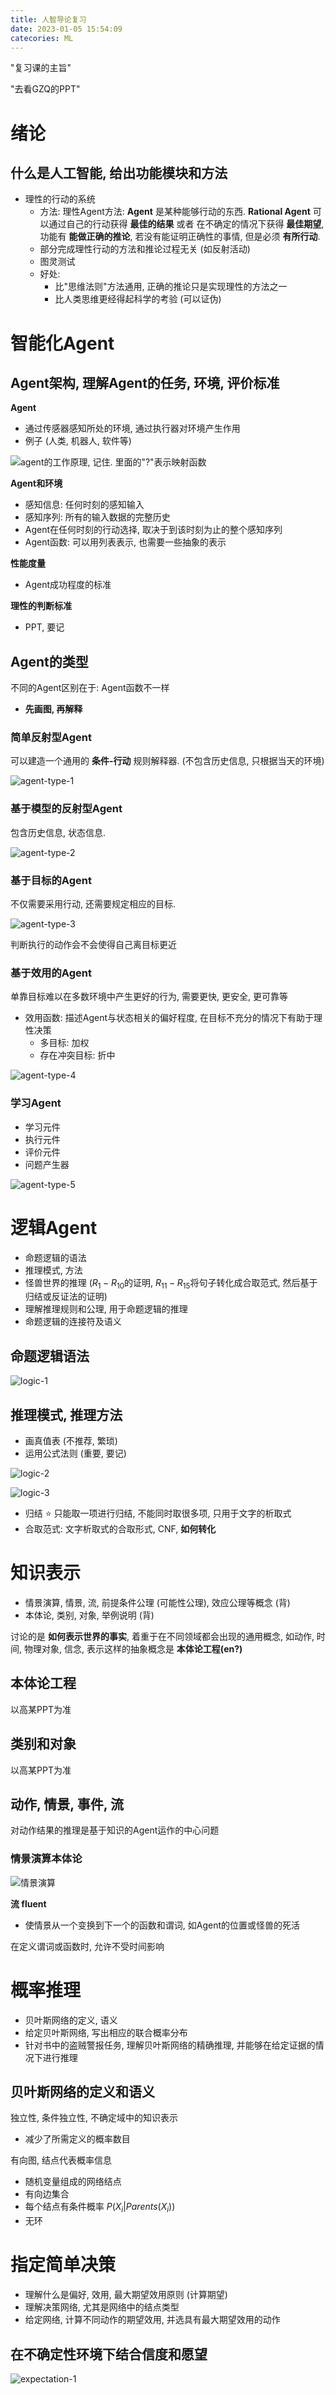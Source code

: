 ```yaml
---
title: 人智导论复习
date: 2023-01-05 15:54:09
catecories: ML
---
```


"复习课的主旨"

"去看GZQ的PPT"

<!--more-->

# 绪论

## 什么是人工智能, 给出功能模块和方法

- 理性的行动的系统
  - 方法: 理性Agent方法: **Agent** 是某种能够行动的东西. **Rational Agent** 可以通过自己的行动获得 **最佳的结果** 或者 在不确定的情况下获得 **最佳期望**, 功能有 **能做正确的推论**, 若没有能证明正确性的事情, 但是必须 **有所行动**.
  - 部分完成理性行动的方法和推论过程无关 (如反射活动)
  - 图灵测试
  - 好处:
    - 比"思维法则"方法通用, 正确的推论只是实现理性的方法之一
    - 比人类思维更经得起科学的考验 (可以证伪)

# 智能化Agent

## Agent架构, 理解Agent的任务, 环境, 评价标准

**Agent**

- 通过传感器感知所处的环境, 通过执行器对环境产生作用
- 例子 (人类, 机器人, 软件等)

![agent的工作原理, 记住. 里面的"?"表示映射函数](agent1.png)

**Agent和环境**

- 感知信息: 任何时刻的感知输入
- 感知序列: 所有的输入数据的完整历史
- Agent在任何时刻的行动选择, 取决于到该时刻为止的整个感知序列
- Agent函数: 可以用列表表示, 也需要一些抽象的表示

**性能度量**

- Agent成功程度的标准

**理性的判断标准**

- PPT, 要记

## Agent的类型

不同的Agent区别在于: Agent函数不一样

- **先画图, 再解释**

### 简单反射型Agent

可以建造一个通用的 **条件-行动** 规则解释器. (不包含历史信息, 只根据当天的环境)

![agent-type-1](agent-type-1.png)


### 基于模型的反射型Agent

包含历史信息, 状态信息.

![agent-type-2](agent-type-2.png)

### 基于目标的Agent

不仅需要采用行动, 还需要规定相应的目标.

![agent-type-3](agent-type-3.png)

判断执行的动作会不会使得自己离目标更近

### 基于效用的Agent

单靠目标难以在多数环境中产生更好的行为, 需要更快, 更安全, 更可靠等

- 效用函数: 描述Agent与状态相关的偏好程度, 在目标不充分的情况下有助于理性决策
  - 多目标: 加权
  - 存在冲突目标: 折中

![agent-type-4](agent-type-4.png)

### 学习Agent

- 学习元件
- 执行元件
- 评价元件
- 问题产生器

![agent-type-5](agent-type-5.png)

# 逻辑Agent

- 命题逻辑的语法
- 推理模式, 方法
- 怪兽世界的推理 ($R_1-R_{10}$的证明, $R_{11}-R_{15}$将句子转化成合取范式, 然后基于归结或反证法的证明)
- 理解推理规则和公理, 用于命题逻辑的推理
- 命题逻辑的连接符及语义

## 命题逻辑语法

![logic-1](logic-1.png)

## 推理模式, 推理方法

- 画真值表 (不推荐, 繁琐)
- 运用公式法则 (重要, 要记)

![logic-2](logic-2.png)

![logic-3](logic-3.png)

- 归结 :star: 只能取一项进行归结, 不能同时取很多项, 只用于文字的析取式
- 合取范式: 文字析取式的合取形式, CNF, **如何转化**

# 知识表示

- 情景演算, 情景, 流, 前提条件公理 (可能性公理), 效应公理等概念 (背)
- 本体论, 类别, 对象, 举例说明 (背)

讨论的是 **如何表示世界的事实**, 着重于在不同领域都会出现的通用概念, 如动作, 时间, 物理对象, 信念, 表示这样的抽象概念是 **本体论工程(en?)**

## 本体论工程

以高某PPT为准

## 类别和对象

以高某PPT为准

## 动作, 情景, 事件, 流

对动作结果的推理是基于知识的Agent运作的中心问题

### 情景演算本体论

![情景演算](情景演算.png)

**流 fluent**

- 使情景从一个变换到下一个的函数和谓词, 如Agent的位置或怪兽的死活

在定义谓词或函数时, 允许不受时间影响

# 概率推理

- 贝叶斯网络的定义, 语义
- 给定贝叶斯网络, 写出相应的联合概率分布
- 针对书中的盗贼警报任务, 理解贝叶斯网络的精确推理, 并能够在给定证据的情况下进行推理

## 贝叶斯网络的定义和语义

独立性, 条件独立性, 不确定域中的知识表示

- 减少了所需定义的概率数目

有向图, 结点代表概率信息

- 随机变量组成的网络结点
- 有向边集合
- 每个结点有条件概率 $P(X_i | Parents(X_i))$
- 无环

# 指定简单决策

- 理解什么是偏好, 效用, 最大期望效用原则 (计算期望)
- 理解决策网络, 尤其是网络中的结点类型
- 给定网络, 计算不同动作的期望效用, 并选具有最大期望效用的动作

## 在不确定性环境下结合信度和愿望

![expectation-1](expectation-1.png)

